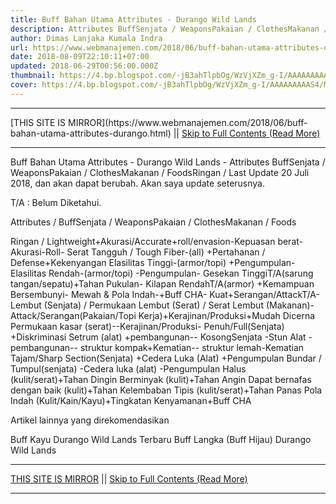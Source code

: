 ```yaml
---
title: Buff Bahan Utama Attributes - Durango Wild Lands
description: Attributes BuffSenjata / WeaponsPakaian / ClothesMakanan / FoodsRingan /
author: Dimas Lanjaka Kumala Indra
url: https://www.webmanajemen.com/2018/06/buff-bahan-utama-attributes-durango.html
date: 2018-08-09T22:10:11+07:00
updated: 2018-06-29T00:56:00.000Z
thumbnail: https://4.bp.blogspot.com/-jB3ahTlpbOg/WzVjXZm_g-I/AAAAAAAAAS4/MTfdRe9Dcm8MoF6krkWY_d3iciZPaj4VACLcBGAs/s1600/FB_IMG_15302253070912946.jpg
cover: https://4.bp.blogspot.com/-jB3ahTlpbOg/WzVjXZm_g-I/AAAAAAAAAS4/MTfdRe9Dcm8MoF6krkWY_d3iciZPaj4VACLcBGAs/s1600/FB_IMG_15302253070912946.jpg
---
```


<hr/> [THIS SITE IS MIRROR](https://www.webmanajemen.com/2018/06/buff-bahan-utama-attributes-durango.html) || <a href="https://www.webmanajemen.com/2018/06/buff-bahan-utama-attributes-durango.html" rel="follow" class="button" id="read-more">Skip to Full Contents (Read More)</a> <hr/> Buff Bahan Utama Attributes - Durango Wild Lands - Attributes BuffSenjata / WeaponsPakaian / ClothesMakanan / FoodsRingan / Last Update 20 Juli 2018, dan akan dapat berubah. Akan saya update seterusnya.

T/A : Belum Diketahui. 


Attributes / BuffSenjata / WeaponsPakaian / ClothesMakanan / Foods

Ringan / Lightweight+Akurasi/Accurate+roll/envasion-Kepuasan
berat-Akurasi-Roll-
Serat Tangguh / Tough Fiber-(all) +Pertahanan / Defense+Kekenyangan
Elasilitas Tinggi-(armor/topi) +Pengumpulan-
Elasilitas Rendah-(armor/topi) -Pengumpulan-
Gesekan TinggiT/A(sarung tangan/sepatu)+Tahan Pukulan-
Kilapan RendahT/A(armor) +Kemampuan Bersembunyi-
Mewah & Pola Indah-+Buff CHA-
Kuat+Serangan/AttackT/A-
Lembut (Senjata) / Permukaan Lembut (Serat) / Serat Lembut (Makanan)-Attack/Serangan(Pakaian/Topi Kerja)+Kerajinan/Produksi+Mudah Dicerna
Permukaan kasar (serat)--Kerajinan/Produksi-
Penuh/Full(Senjata) +Diskriminasi Setrum
(alat) +pembangunan--
KosongSenjata -Stun
Alat -pembangunan--
struktur kompak+Kematian--
struktur lemah-Kematian
Tajam/Sharp Section(Senjata) +Cedera Luka 
 (Alat) +Pengumpulan
Bundar / Tumpul(senjata) -Cedera luka
(alat) -Pengumpulan
Halus (kulit/serat)+Tahan Dingin
Berminyak (kulit)+Tahan Angin
Dapat bernafas dengan baik (kulit)+Tahan Kelembaban
Tipis (kulit/serat)+Tahan Panas
Pola Indah (Kulit/Kain/Kayu)+Tingkatan Kenyamanan+Buff CHA


Artikel lainnya yang direkomendasikan
 
Buff Kayu Durango Wild Lands Terbaru
 Buff Langka (Buff Hijau) Durango Wild Lands <hr/> [THIS SITE IS MIRROR](https://www.webmanajemen.com/2018/06/buff-bahan-utama-attributes-durango.html) || <a href="https://www.webmanajemen.com/2018/06/buff-bahan-utama-attributes-durango.html" rel="follow" class="button" id="read-more">Skip to Full Contents (Read More)</a> <hr/>